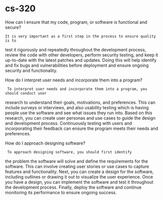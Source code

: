 # cs-320
How can I ensure that my code, program, or software is functional and secure?

    It is very important as a first step in the process to ensure quality is to
test it rigorously and repeatedly throughout the development process, review the code 
with other developers, perform security testing, and keep it up-to-date with the latest 
patches and updates. Doing this will help identify and fix bugs and vulnerabilities before 
deployment and ensure ongoing security and functionality.
  
How do I interpret user needs and incorporate them into a program?

     To interpret user needs and incorporate them into a program, you should conduct user
research to understand their goals, motivations, and preferences. This can include
surveys or interviews, and also usability testing which is having people use the software
and see what issues they run into. Based on this research, you can create user
personas and use cases to guide the design and development process. Continuously testing
with users and incorporating their feedback can ensure the program meets their needs and preferences.

How do I approach designing software?

     To approach designing software, you should first identify
the problem the software will solve and define the requirements for the software.
This can involve creating user stories or use cases to capture features
and functionality. Next, you can create a design for the software, including
outlines or drawing it out to visualize the user experience. Once you have a design,
you can implement the software and test it throughout the development process.
Finally, deploy the software and continue monitoring its performance to ensure ongoing success.
